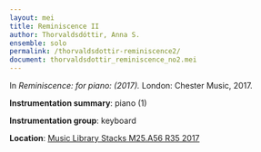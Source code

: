 ```yaml
---
layout: mei
title: Reminiscence II
author: Thorvaldsdóttir, Anna S.
ensemble: solo
permalink: /thorvaldsdottir-reminiscence2/
document: thorvaldsdottir_reminiscence_no2.mei
---
```


In *Reminiscence: for piano: (2017).* London: Chester Music, 2017.

**Instrumentation summary**: piano (1)

**Instrumentation group**: keyboard

**Location**: <a href="https://tufts.primo.exlibrisgroup.com/permalink/01TUN_INST/1kc9gia/alma991018306187203851" target="_blank">Music Library Stacks M25.A56 R35 2017</a>
